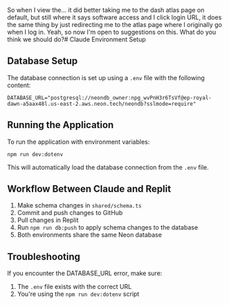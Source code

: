 So when I view the... it did better taking me to the dash atlas page on default, but still where it says software access and I click login URL, it does the same thing by just redirecting me to the atlas page where I originally go when I log in. Yeah, so now I'm open to suggestions on this. What do you think we should do?# Claude Environment Setup

## Database Setup

The database connection is set up using a `.env` file with the following content:

```
DATABASE_URL="postgresql://neondb_owner:npg_wvPnH3r6TsVf@ep-royal-dawn-a5aax48l.us-east-2.aws.neon.tech/neondb?sslmode=require"
```

## Running the Application

To run the application with environment variables:

```
npm run dev:dotenv
```

This will automatically load the database connection from the `.env` file.

## Workflow Between Claude and Replit

1. Make schema changes in `shared/schema.ts`
2. Commit and push changes to GitHub
3. Pull changes in Replit
4. Run `npm run db:push` to apply schema changes to the database
5. Both environments share the same Neon database

## Troubleshooting

If you encounter the DATABASE_URL error, make sure:
1. The `.env` file exists with the correct URL
2. You're using the `npm run dev:dotenv` script